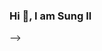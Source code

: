 ### Hi 👋, I am Sung Il


<!-- - 🔭 I’m currently working on Elixir and Phoenix
- 🌱 I’m currently learning Elixer and Phoenix, and React.
- 📫 How to reach me: sungil.lee90@gmail.com
- 📄 Know more about me: https://www.linkedin.com/in/sungillee/

![GitHub stats](https://github-readme-stats.vercel.app/api?username=sungillee90&show_icons=true)

![TopLangs](https://github-readme-stats.vercel.app/api/top-langs/?username=sungillee90&theme=)
<!--![GitHub streak stats](https://github-readme-streak-stats.herokuapp.com/?user=sungillee90)-->



<!-- - 👯 I’m looking to collaborate on ...
- 🤔 I’m looking for help with ...
- 💬 Ask me about ...
-->

<!--
- 😄 Pronouns: ...
- ⚡ Fun fact: ...
-->

 -->
